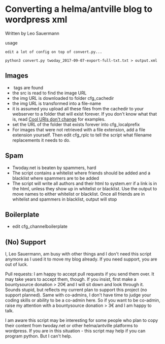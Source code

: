 # Converting a helma/antville blog to wordpress xml

Written by Leo Sauermann

usage

    edit a lot of config on top of convert.py...
    
	python3 convert.py twoday_2017-09-07-export-full-txt.txt > output.xml
	

## Images

* <img> tags are found
* the src is read to find the image URL
* the img URL is downloaded to folder cfg_cachedir
* the img URL is transformed into a file-name
* it is assumed you upload all these files from the cachedir to your webserver to a folder that will exist forever. If you don't know what that is, read [Cool URIs don't change](https://www.w3.org/Provider/Style/URI) for examples.
* set the URL of the folder that exists forever into cfg_localprefix
* For images that were not retrieved with a file extension, add a file extension yourself. Then edit cfg_rplc to tell the script what filename replacements it needs to do.

## Spam

* Twoday.net is beaten by spammers, hard
* The script contains a whitelist where friends should be added and a blacklist where spammers are to be added
* The script will write all authors and their html to system.err if a link is in the html, unless they show up in whitelist or blacklist. Use the output to move names to either whitelist or blacklist. Once all friends are in whitelist and spammers in blacklist, output will stop

## Boilerplate
* edit cfg_channelboilerplate

## (No) Support

I, Leo Sauermann, am busy with other things and I don't need this script anymore as I used it to move my blog already. If you need support, you are out of luck. 

Pull requests: I am happy to accept pull requests if you send them over. It may take years to accept them, though. If you insist, first make a bountysource donation > 20€ and I will sit down and look through it. Sounds stupid, but reflects my current plan to support this project (no support planned). Same with co-admins, I don't have time to judge your coding skills or ability to be a co-admin here. So if you want to be co-admin, raise my attention with a bountysource donation > 3€ and I am happy to talk. 

I am aware this script may be interesting for some people who plan to copy their content from twoday.net or other helma/antville platforms to wordpress. If you are in this situation - this script may help if you can program python. But I can't help.
